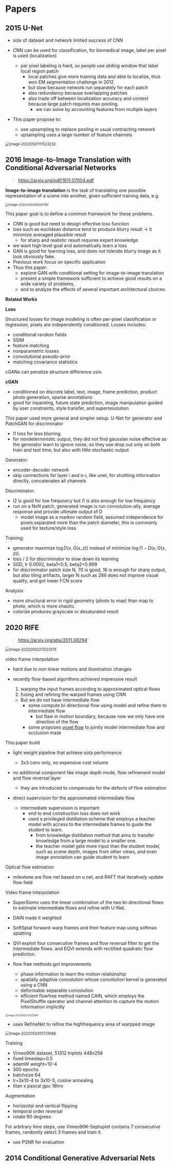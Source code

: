 # Papers

## 2015 U-Net

- size of dataset and network limited success of CNN

- CNN can be used for classification, for biomedical image, label per pixel is used (localization)

  - per pixel labeling is hard, so people use sliding window that label local region patch
    - local patches give more training data and able to localize, thus won EM segmentation challenge in 2012
    - but slow because network run separately for each patch
    - also redundancy because overlapping patches
    - also trade off between localization accuracy and context because large patch requires max pooling.
      - we can solve by accounting features from multiple layers

- This paper propose to:

  - use upsampling to replace pooling in usual contracting network
  - upsampling uses a large number of feature channels

<img src="https://raw.githubusercontent.com/redcxx/note-images/master/2022/05/upgit_20220501_1651400124.png" alt="image-20220501111523232" style="zoom: 80%;" />

## 2016 Image-to-Image Translation with Conditional Adversarial Networks

> https://arxiv.org/pdf/1611.07004.pdf

**Image-to-image translation** is the task of translating one possible representation of a scene into another, given sufficient training data, e.g.

<img src="https://raw.githubusercontent.com/redcxx/note-images/master/2022/04/upgit_20220430_1651332653.png" alt="image-20220430163051150" style="zoom: 67%;" />

This paper goal is to define a common framework for these problems.

- CNN is good but need to design effective loss function
- loss such as euclidean distance tend to produce blurry result $\rightarrow$ it minimize averaged plausible result
  - for sharp and realistic result requires expert knowledge
- we want high level goal and automatically learn a loss
- GAN is good for learning loss, and does not tolerate blurry image as it look obviously fake.
- Previous work focus on specific application
- Thus this paper:
  - explore GAN with conditional setting for image-to-image translation
  - present a simple framework sufficient to achieve good results on a wide variety of problems,
  - and to analyze the effects of several important architectural choices.

**Related Works**

**Loss** 

Structured losses for image modeling is often per-pixel classification or regression, pixels are independently conditioned. Losses includes:

- conditional random fields
- SSIM
- feature matching
- nonparametric losses 
- convolutional pseudo-prior
- matching covariance statistics

cGANs can penalize structure difference usin.

**cGAN**

- conditioned on discrete label, text, image, frame prediction, product photo generation, sparse annotations
- good for inpainting, future state prediction, image manipulation guided by user constraints, style transfer, and superresolution

This paper used more general and simpler setup. U-Net for generator and PatchGAN for discriminator

- l1 loss for less blurring.
- for nondeterministic output, they did not find gaussian noise effective as the generator learn to ignore noise, so they use drop out only on both train and test time, but also with little stochastic output

Generator:

- encoder-decoder network
- skip connections for layer i and n-i, like unet, for shuttling information directly, concatenates all channels 

Discriminator:

- l2 is good for low frequnecy but l1 is also enough for low frequency
- run on a NxN patch, generated image is run convolution-ally, average response and provide ultimate output of D
  - model image as a markov random field, assumed independence for pixels separated more than the patch diameter, this is commonly used for texture/style loss

Training:

- generator maximize $\log D(x,G(x,z))$ instead of minimize $\log(1-D(x,G(x,z))$.
- loss / 2 for discriminator to slow down its learning
- SGD, lr 0.0002, beta1=0.5, beta2=0.999
- for discriminator patch size N, 70 is good, 16 is enough for sharp output, but also tiling artifacts, larger N such as 286 does not improve visual quality, and got lower FCN score

Analysis

- more structural error in rigid geometry (photo to map) than map to photo, which is more chaotic.
- colorize produces grayscale or desaturated result

## 2020 RIFE

> https://arxiv.org/abs/2011.06294'

<img src="https://raw.githubusercontent.com/redcxx/note-images/master/2022/05/upgit_20220502_1651523485.png" alt="image-20220502213123175" style="zoom: 80%;" />

video frame interpolation

- hard due to non linear motions and illumination changes

- recently flow-based algorithms achieved impressive result

  1. warping the input frames according to approximated optical flows
  2. fusing and refining the warped frames using CNN

  - But we do not have intermediate flow
    - some compute bi-directional flow using model and refine them to intermediate flow
      - but flaw in motion boundary, because now we only have one direction of the flow
    - some proposes [voxel flow](https://arxiv.org/abs/1702.02463) to jointly model intermediate flow and occlusion mask

This paper build 

- light weight pipeline that achieve sota performance
  - 3x3 conv only, no expensive cost volume 

- no additional component like image depth mode, flow refinement model and flow reversal layer
  - they are introduced to compensate for the defects of flow estimation
- direct supervision for the approximated intermediate flow
  - intermediate supervision is important
    - end to end construction loss does not work
    - used a privileged distillation scheme that employs a teacher model with access to the intermediate frames to guide the student to learn.
      - from knowledge distillation method that aims to transfer knowledge from a large model to a smaller one.
      - the teacher model gets more input than the student model, such as scene depth, images from other views, and even image annotation can guide student to learn

Optical flow estimation

- milestone are  flow net based on u net, and RAFT that iteratively update flow field

Video frame interpolation

- SuperSlomo uses the linear combination of the two bi-directional flows to estimate intermediate flows and refine with U-Net.
- DAIN made it weighted
- SoftSplat forward-warp frames and their feature map using softmax splatting
- QVI exploit four consecutive frames and flow reversal filter to get the intermediate flows. and EQVI extends with rectified quadratic flow prediction.

- flow free methods got improvements
  - phase information to learn the motion relationship
  - spatially adaptive convolution whose convolution kernel is generated using a CNN
  - deformable separable convolution
  - efficient flowfree method named CAIN, which employs the PixelShuffle operator and channel attention to capture the motion information implicitly

<img src="https://raw.githubusercontent.com/redcxx/note-images/master/2022/05/upgit_20220502_1651528347.png" alt="image-20220502225225841" style="zoom: 50%;" />

- uses RefineNet to refine the highfrequency area of warpped image

<img src="https://raw.githubusercontent.com/redcxx/note-images/master/2022/05/upgit_20220503_1651573043.png" alt="image-20220503111721688" style="zoom: 80%;" />

Training

- Vimeo90K dataset, 51312 triplets 448x256
- fixed timestep=0.5
- adamW weight=10-4
- 300 epochs
- batchsize 64
- lr=3x10-4 to 3x10-5, cosine annealing
- titan x pascal gpu 16hrs

Augmentation

- horizontal and vertical flipping
- temporal order reversal
- rotate 90 degrees



For arbitrary time steps, use Vimeo90K-Septuplet contains 7 consecutive frames, randomly select 3 frames and train it.

- use PSNR for evaluation

## 2014 Conditional Generative Adversarial Nets

